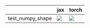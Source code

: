 |                  | jax                                                                                                                                                                                    | torch                                                                                                                                                                                  |
|:-----------------|:---------------------------------------------------------------------------------------------------------------------------------------------------------------------------------------|:---------------------------------------------------------------------------------------------------------------------------------------------------------------------------------------|
| test_numpy_shape | <a href="https://github.com/unifyai/ivy/actions/runs/3649795533/jobs/6164986118" rel="noopener noreferrer" target="_blank"><img src=https://img.shields.io/badge/-success-success></a> | <a href="https://github.com/unifyai/ivy/actions/runs/3649795533/jobs/6164996071" rel="noopener noreferrer" target="_blank"><img src=https://img.shields.io/badge/-success-success></a> |